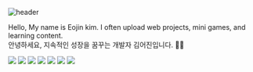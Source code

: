 ![header](https://capsule-render.vercel.app/api?type=waving&color=timeGradient&text=Welcome%20to%20Eojin's%20GitHub%20👋&animation=twinkling&fontSize=35&fontAlignY=40&fontAlign=70&height=250)

Hello, My name is Eojin kim. I often upload web projects, mini games, and learning content.
<br>
안녕하세요, 지속적인 성장을 꿈꾸는 개발자 김어진입니다. 🙋‍♀️

<img src="https://img.shields.io/badge/HTML5-E34F26?style=for-the-badge&logo=HTML5&logoColor=white"> <img src="https://img.shields.io/badge/CSS3-1572B6?style=for-the-badge&logo=CSS3&logoColor=white"> <img src="https://img.shields.io/badge/JavaScript-F7DF1E?style=for-the-badge&logo=javascript&logoColor=white"> <img src="https://img.shields.io/badge/java-007396?style=for-the-badge&logo=OpenJDK&logoColor=white"> <img src="https://img.shields.io/badge/Spring-6DB33F?style=for-the-badge&logo=Spring&logoColor=white"> <img src="https://img.shields.io/badge/Orcle-F80000?style=for-the-badge&logo=oracle&logoColor=white"> <img src="https://img.shields.io/badge/MySQL-4479A1?style=for-the-badge&logo=MySQL&logoColor=white">

